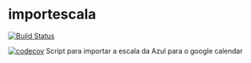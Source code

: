 importescala
============
[![Build Status](https://travis-ci.org/camponez/importescala.svg)](https://travis-ci.org/camponez/importescala)

[![codecov](https://codecov.io/gh/camponez/importescala/branch/master/graph/badge.svg)](https://codecov.io/gh/camponez/importescala)
Script para importar a escala da Azul para o google calendar
